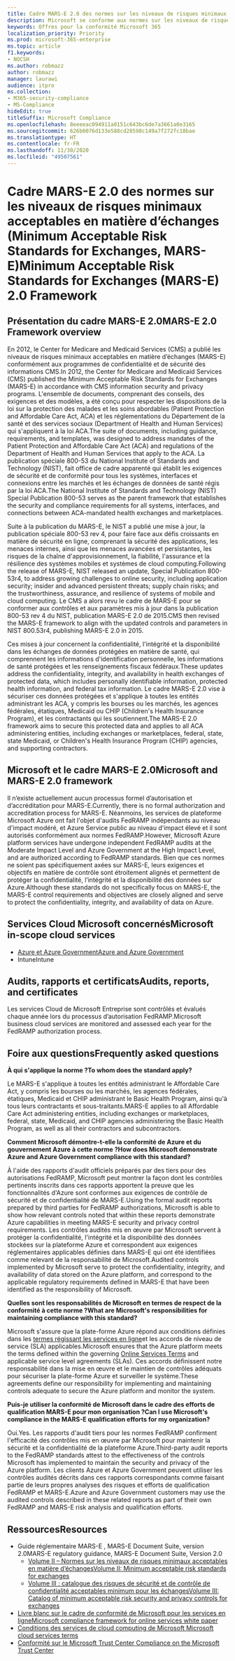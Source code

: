 ```yaml
---
title: Cadre MARS-E 2.0 des normes sur les niveaux de risques minimaux acceptables en matière d’échanges (Minimum Acceptable Risk Standards for Exchanges, MARS-E)
description: Microsoft se conforme aux normes sur les niveaux de risques minimaux acceptables en matière d’échanges (Minimum Acceptable Risk Standards for Exchanges, MARS-E) aux États-Unis.
keywords: Offres pour la conformité Microsoft 365
localization_priority: Priority
ms.prod: microsoft-365-enterprise
ms.topic: article
f1.keywords:
- NOCSH
ms.author: robmazz
author: robmazz
manager: laurawi
audience: itpro
ms.collection:
- M365-security-compliance
- MS-Compliance
hideEdit: true
titleSuffix: Microsoft Compliance
ms.openlocfilehash: 8eeeeac094911a0151c643bc6de7a3661a0e3165
ms.sourcegitcommit: 626b0076d133e588cd28598c149a7f272fc18bae
ms.translationtype: HT
ms.contentlocale: fr-FR
ms.lasthandoff: 11/30/2020
ms.locfileid: "49507561"
---
```

# <a name="minimum-acceptable-risk-standards-for-exchanges-mars-e-20-framework"></a><span data-ttu-id="58d85-104">Cadre MARS-E 2.0 des normes sur les niveaux de risques minimaux acceptables en matière d’échanges (Minimum Acceptable Risk Standards for Exchanges, MARS-E)</span><span class="sxs-lookup"><span data-stu-id="58d85-104">Minimum Acceptable Risk Standards for Exchanges (MARS-E) 2.0 Framework</span></span>

## <a name="mars-e-20-framework-overview"></a><span data-ttu-id="58d85-105">Présentation du cadre MARS-E 2.0</span><span class="sxs-lookup"><span data-stu-id="58d85-105">MARS-E 2.0 Framework overview</span></span>

<span data-ttu-id="58d85-106">En 2012, le Center for Medicare and Medicaid Services (CMS) a publié les niveaux de risques minimaux acceptables en matière d’échanges (MARS-E) conformément aux programmes de confidentialité et de sécurité des informations CMS.</span><span class="sxs-lookup"><span data-stu-id="58d85-106">In 2012, the Center for Medicare and Medicaid Services (CMS) published the Minimum Acceptable Risk Standards for Exchanges (MARS-E) in accordance with CMS information security and privacy programs.</span></span> <span data-ttu-id="58d85-107">L'ensemble de documents, comprenant des conseils, des exigences et des modèles, a été conçu pour respecter les dispositions de la loi sur la protection des malades et les soins abordables (Patient Protection and Affordable Care Act, ACA) et les réglementations du Département de la santé et des services sociaux (Department of Health and Human Services) qui s'appliquent à la loi ACA.</span><span class="sxs-lookup"><span data-stu-id="58d85-107">The suite of documents, including guidance, requirements, and templates, was designed to address mandates of the Patient Protection and Affordable Care Act (ACA) and regulations of the Department of Health and Human Services that apply to the ACA.</span></span> <span data-ttu-id="58d85-108">La publication spéciale 800-53 du National Institute of Standards and Technology (NIST), fait office de cadre apparenté qui établit les exigences de sécurité et de conformité pour tous les systèmes, interfaces et connexions entre les marchés et les échanges de données de santé régis par la loi ACA.</span><span class="sxs-lookup"><span data-stu-id="58d85-108">The National Institute of Standards and Technology (NIST) Special Publication 800-53 serves as the parent framework that establishes the security and compliance requirements for all systems, interfaces, and connections between ACA-mandated health exchanges and marketplaces.</span></span>

<span data-ttu-id="58d85-109">Suite à la publication du MARS-E, le NIST a publié une mise à jour, la publication spéciale 800-53 rev 4, pour faire face aux défis croissants en matière de sécurité en ligne, comprenant la sécurité des applications, les menaces internes, ainsi que les menaces avancées et persistantes, les risques de la chaîne d'approvisionnement, la fiabilité, l'assurance et la résilience des systèmes mobiles et systèmes de cloud computing.</span><span class="sxs-lookup"><span data-stu-id="58d85-109">Following the release of MARS-E, NIST released an update, Special Publication 800-53r4, to address growing challenges to online security, including application security; insider and advanced persistent threats; supply chain risks; and the trustworthiness, assurance, and resilience of systems of mobile and cloud computing.</span></span> <span data-ttu-id="58d85-110">Le CMS a alors revu le cadre de MARS-E pour se conformer aux contrôles et aux paramètres mis à jour dans la publication 800-53 rev 4 du NIST, publication MARS-E 2.0 de 2015.</span><span class="sxs-lookup"><span data-stu-id="58d85-110">CMS then revised the MARS-E framework to align with the updated controls and parameters in NIST 800.53r4, publishing MARS-E 2.0 in 2015.</span></span>

<span data-ttu-id="58d85-111">Ces mises à jour concernent la confidentialité, l'intégrité et la disponibilité dans les échanges de données protégées en matière de santé, qui comprennent les informations d'identification personnelle, les informations de santé protégées et les renseignements fiscaux fédéraux.</span><span class="sxs-lookup"><span data-stu-id="58d85-111">These updates address the confidentiality, integrity, and availability in health exchanges of protected data, which includes personally identifiable information, protected health information, and federal tax information.</span></span> <span data-ttu-id="58d85-112">Le cadre MARS-E 2.0 vise à sécuriser ces données protégées et s'applique à toutes les entités administrant les ACA, y compris les bourses ou les marchés, les agences fédérales, étatiques, Medicaid ou CHIP (Children's Health Insurance Program), et les contractants qui les soutiennent.</span><span class="sxs-lookup"><span data-stu-id="58d85-112">The MARS-E 2.0 framework aims to secure this protected data and applies to all ACA administering entities, including exchanges or marketplaces, federal, state, state Medicaid, or Children's Health Insurance Program (CHIP) agencies, and supporting contractors.</span></span>

## <a name="microsoft-and-mars-e-20-framework"></a><span data-ttu-id="58d85-113">Microsoft et le cadre MARS-E 2.0</span><span class="sxs-lookup"><span data-stu-id="58d85-113">Microsoft and MARS-E 2.0 framework</span></span>

<span data-ttu-id="58d85-114">Il n’existe actuellement aucun processus formel d’autorisation et d’accréditation pour MARS-E.</span><span class="sxs-lookup"><span data-stu-id="58d85-114">Currently, there is no formal authorization and accreditation process for MARS-E.</span></span> <span data-ttu-id="58d85-115">Néanmoins, les services de plateforme Microsoft Azure ont fait l'objet d'audits FedRAMP indépendants au niveau d'impact modéré, et Azure Service public au niveau d'impact élevé et il sont autorisés conformément aux normes FedRAMP.</span><span class="sxs-lookup"><span data-stu-id="58d85-115">However, Microsoft Azure platform services have undergone independent FedRAMP audits at the Moderate Impact Level and Azure Government at the High Impact Level, and are authorized according to FedRAMP standards.</span></span> <span data-ttu-id="58d85-116">Bien que ces normes ne soient pas spécifiquement axées sur MARS-E, leurs exigences et objectifs en matière de contrôle sont étroitement alignés et permettent de protéger la confidentialité, l’intégrité et la disponibilité des données sur Azure.</span><span class="sxs-lookup"><span data-stu-id="58d85-116">Although these standards do not specifically focus on MARS-E, the MARS-E control requirements and objectives are closely aligned and serve to protect the confidentiality, integrity, and availability of data on Azure.</span></span>

## <a name="microsoft-in-scope-cloud-services"></a><span data-ttu-id="58d85-117">Services Cloud Microsoft concernés</span><span class="sxs-lookup"><span data-stu-id="58d85-117">Microsoft in-scope cloud services</span></span>

- [<span data-ttu-id="58d85-118">Azure et Azure Government</span><span class="sxs-lookup"><span data-stu-id="58d85-118">Azure and Azure Government</span></span>](https://aka.ms/AzureCompliance)
- <span data-ttu-id="58d85-119">Intune</span><span class="sxs-lookup"><span data-stu-id="58d85-119">Intune</span></span>

## <a name="audits-reports-and-certificates"></a><span data-ttu-id="58d85-120">Audits, rapports et certificats</span><span class="sxs-lookup"><span data-stu-id="58d85-120">Audits, reports, and certificates</span></span>

<span data-ttu-id="58d85-121">Les services Cloud de Microsoft Entreprise sont contrôlés et évalués chaque année lors du processus d’autorisation FedRAMP.</span><span class="sxs-lookup"><span data-stu-id="58d85-121">Microsoft business cloud services are monitored and assessed each year for the FedRAMP authorization process.</span></span>

## <a name="frequently-asked-questions"></a><span data-ttu-id="58d85-122">Foire aux questions</span><span class="sxs-lookup"><span data-stu-id="58d85-122">Frequently asked questions</span></span>

<span data-ttu-id="58d85-123">**À qui s'applique la norme ?**</span><span class="sxs-lookup"><span data-stu-id="58d85-123">**To whom does the standard apply?**</span></span>

<span data-ttu-id="58d85-124">Le MARS-E s'applique à toutes les entités administrant le Affordable Care Act, y compris les bourses ou les marchés, les agences fédérales, étatiques, Medicaid et CHIP administrant le Basic Health Program, ainsi qu'à tous leurs contractants et sous-traitants.</span><span class="sxs-lookup"><span data-stu-id="58d85-124">MARS-E applies to all Affordable Care Act administering entities, including exchanges or marketplaces, federal, state, Medicaid, and CHIP agencies administering the Basic Health Program, as well as all their contractors and subcontractors.</span></span>

<span data-ttu-id="58d85-125">**Comment Microsoft démontre-t-elle la conformité de Azure et du gouvernement Azure à cette norme ?**</span><span class="sxs-lookup"><span data-stu-id="58d85-125">**How does Microsoft demonstrate Azure and Azure Government compliance with this standard?**</span></span>

<span data-ttu-id="58d85-126">À l'aide des rapports d'audit officiels préparés par des tiers pour des autorisations FedRAMP, Microsoft peut montrer la façon dont les contrôles pertinents inscrits dans ces rapports apportent la preuve que les fonctionnalités d'Azure sont conformes aux exigences de contrôle de sécurité et de confidentialité de MARS-E.</span><span class="sxs-lookup"><span data-stu-id="58d85-126">Using the formal audit reports prepared by third parties for FedRAMP authorizations, Microsoft is able to show how relevant controls noted that within these reports demonstrate Azure capabilities in meeting MARS-E security and privacy control requirements.</span></span> <span data-ttu-id="58d85-127">Les contrôles audités mis en œuvre par Microsoft servent à protéger la confidentialité, l'intégrité et la disponibilité des données stockées sur la plateforme Azure et correspondent aux exigences réglementaires applicables définies dans MARS-E qui ont été identifiées comme relevant de la responsabilité de Microsoft.</span><span class="sxs-lookup"><span data-stu-id="58d85-127">Audited controls implemented by Microsoft serve to protect the confidentiality, integrity, and availability of data stored on the Azure platform, and correspond to the applicable regulatory requirements defined in MARS-E that have been identified as the responsibility of Microsoft.</span></span>

<span data-ttu-id="58d85-128">**Quelles sont les responsabilités de Microsoft en termes de respect de la conformité à cette norme ?**</span><span class="sxs-lookup"><span data-stu-id="58d85-128">**What are Microsoft's responsibilities for maintaining compliance with this standard?**</span></span>

<span data-ttu-id="58d85-129">Microsoft s'assure que la plate-forme Azure répond aux conditions définies dans les [termes régissant les services en ligne](https://www.microsoftvolumelicensing.com/DocumentSearch.aspx?Mode=3&DocumentTypeId=31)et les accords de niveau de service (SLA) applicables.</span><span class="sxs-lookup"><span data-stu-id="58d85-129">Microsoft ensures that the Azure platform meets the terms defined within the governing [Online Services Terms](https://www.microsoftvolumelicensing.com/DocumentSearch.aspx?Mode=3&DocumentTypeId=31) and applicable service level agreements (SLAs).</span></span> <span data-ttu-id="58d85-130">Ces accords définissent notre responsabilité dans la mise en œuvre et le maintien de contrôles adéquats pour sécuriser la plate-forme Azure et surveiller le système.</span><span class="sxs-lookup"><span data-stu-id="58d85-130">These agreements define our responsibility for implementing and maintaining controls adequate to secure the Azure platform and monitor the system.</span></span>

<span data-ttu-id="58d85-131">**Puis-je utiliser la conformité de Microsoft dans le cadre des efforts de qualification MARS-E pour mon organisation ?**</span><span class="sxs-lookup"><span data-stu-id="58d85-131">**Can I use Microsoft's compliance in the MARS-E qualification efforts for my organization?**</span></span>

<span data-ttu-id="58d85-132">Oui.</span><span class="sxs-lookup"><span data-stu-id="58d85-132">Yes.</span></span> <span data-ttu-id="58d85-133">Les rapports d'audit tiers pour les normes FedRAMP confirment l'efficacité des contrôles mis en œuvre par Microsoft pour maintenir la sécurité et la confidentialité de la plateforme Azure.</span><span class="sxs-lookup"><span data-stu-id="58d85-133">Third-party audit reports to the FedRAMP standards attest to the effectiveness of the controls Microsoft has implemented to maintain the security and privacy of the Azure platform.</span></span> <span data-ttu-id="58d85-134">Les clients Azure et Azure Government peuvent utiliser les contrôles audités décrits dans ces rapports correspondants comme faisant partie de leurs propres analyses des risques et efforts de qualification FedRAMP et MARS-E.</span><span class="sxs-lookup"><span data-stu-id="58d85-134">Azure and Azure Government customers may use the audited controls described in these related reports as part of their own FedRAMP and MARS-E risk analysis and qualification efforts.</span></span>

## <a name="resources"></a><span data-ttu-id="58d85-135">Ressources</span><span class="sxs-lookup"><span data-stu-id="58d85-135">Resources</span></span>

- <span data-ttu-id="58d85-136">Guide réglementaire MARS-E , MARS-E Document Suite, version 2.0</span><span class="sxs-lookup"><span data-stu-id="58d85-136">MARS-E regulatory guidance, MARS-E Document Suite, Version 2.0</span></span>
    - [<span data-ttu-id="58d85-137">Volume II – Normes sur les niveaux de risques minimaux acceptables en matière d’échanges</span><span class="sxs-lookup"><span data-stu-id="58d85-137">Volume II: Minimum acceptable risk standards for exchanges</span></span>](https://www.cms.gov/CCIIO/Resources/Regulations-and-Guidance/Downloads/2-MARS-E-v2-0-Minimum-Acceptable-Risk-Standards-for-Exchanges-11102015.pdf)
    - [<span data-ttu-id="58d85-138">Volume III : catalogue des risques de sécurité et de contrôle de confidentialité acceptables minimum pour les échanges</span><span class="sxs-lookup"><span data-stu-id="58d85-138">Volume III: Catalog of minimum acceptable risk security and privacy controls for exchanges</span></span>](https://www.cms.gov/CCIIO/Resources/Regulations-and-Guidance/Downloads/3-MARS-E-v2-0-Catalog-of-Security-and-Privacy-Controls-11102015.pdf)
- [<span data-ttu-id="58d85-139">Livre blanc sur le cadre de conformité de Microsoft pour les services en ligne</span><span class="sxs-lookup"><span data-stu-id="58d85-139">Microsoft compliance framework for online services white paper</span></span>](https://aka.ms/compliance-framework)
- [<span data-ttu-id="58d85-140">Conditions des services de cloud computing de Microsoft </span><span class="sxs-lookup"><span data-stu-id="58d85-140">Microsoft cloud services terms</span></span>](https://www.microsoftvolumelicensing.com/DocumentSearch.aspx?Mode=3&DocumentTypeId=31)
- [<span data-ttu-id="58d85-141"> Conformité sur le Microsoft Trust Center </span><span class="sxs-lookup"><span data-stu-id="58d85-141">Compliance on the Microsoft Trust Center</span></span>](https://www.microsoft.com/trust-center/compliance/compliance-overview)
